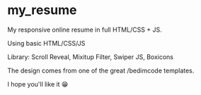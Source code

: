 # my_resume
My responsive online resume in full HTML/CSS + JS.

Using basic HTML/CSS/JS

Library: Scroll Reveal, Mixitup Filter, Swiper JS, Boxicons

The design comes from one of the great /bedimcode templates.

I hope you'll like it 😁

